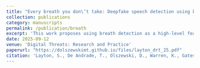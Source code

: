 ```yaml
---
title: "Every breath you don\’t take: Deepfake speech detection using breath"
collection: publications
category: manuscripts
permalink: /publication/breath
excerpt: 'This work proposes using breath detection as a high-level feature to distinguish real from deepfake speech, demonstrating its effectiveness on a custom, publicly available dataset of news audio.'
date: 2025-09-12
venue: 'Digital Threats: Research and Practice'
paperurl: "https://dolszewskimt.github.io/files/layton_drt_25.pdf"
citation: 'Layton, S., De Andrade, T., Olszewski, D., Warren, K., Gates, C., Butler, K., & Traynor, P. (2025). Every breath you don\’t take: Deepfake speech detection using breath. Digital Threats: Research and Practice, 6(3), 1-18.
---
```


